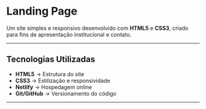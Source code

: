 # Landing Page

Um site simples e responsivo desenvolvido com **HTML5** e **CSS3**, criado para fins de apresentação institucional e contato.

---

## Tecnologias Utilizadas

* **HTML5** → Estrutura do site
* **CSS3** → Estilização e responsividade
* **Netlify** → Hospedagem online
* **Git/GitHub** → Versionamento do código

---
